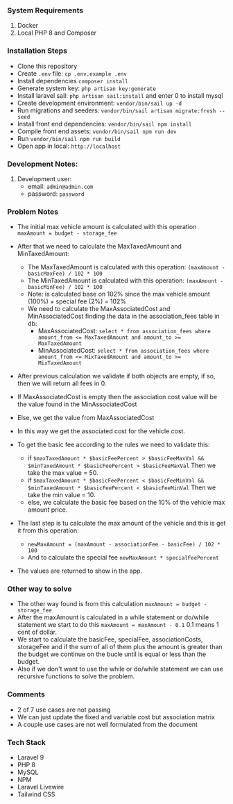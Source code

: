 ### System Requirements

1. Docker
2. Local PHP 8 and Composer

### Installation Steps

- Clone this repository
- Create `.env` file: `cp .env.example .env`
- Install dependencies `composer install`
- Generate system key: `php artisan key:generate`
- Install laravel sail: `php artisan sail:install` and enter 0 to install mysql
- Create development environment: `vendor/bin/sail up -d`
- Run migrations and seeders: `vendor/bin/sail artisan migrate:fresh --seed`
- Install front end dependencies: `vendor/bin/sail npm install`
- Compile front end assets: `vendor/bin/sail npm run dev`
- Run `vendor/bin/sail npm run build`
- Open app in local: `http://localhost`

### Development Notes:

1. Development user:
    * email: `admin@admin.com`
    * password: `password`

### Problem Notes

- The initial max vehicle amount is calculated with this operation `maxAmount = budget - storage_fee`
- After that we need to calculate the MaxTaxedAmount and MinTaxedAmount:
    * The MaxTaxedAmount is calculated with this operation: `(maxAmount - basicMaxFee) / 102 * 100`
    * The MinTaxedAmount is calculated with this operation: `(maxAmount - basicMinFee) / 102 * 100`
    * Note: is calculated base on 102% since the max vehicle amount (100%) + special fee (2%) = 102%

    - We need to calculate the MaxAssociatedCost and MinAssociatedCost finding the data in the association_fees table in
      db:
        * MaxAssociatedCost: `select * from association_fees where amount_from <= MaxTaxedAmount and
          amount_to >= MaxTaxedAmount`
        * MinAssociatedCost: `select * from association_fees where amount_from <= MixTaxedAmount and
          amount_to >= MixTaxedAmount`
- After previous calculation we validate if both objects are empty, if so, then we will return all fees in 0.
- If MaxAssociatedCost is empty then the association cost value will be the value found in the MinAssociatedCost
- Else, we get the value from MaxAssociatedCost
- In this way we get the associated cost for the vehicle cost.
- To get the basic fee according to the rules we need to validate this:
    * if `$maxTaxedAmount * $basicFeePercent > $basicFeeMaxVal && $minTaxedAmount * $basicFeePercent > $basicFeeMaxVal`
      Then we take the max value = 50.
    * if `$maxTaxedAmount * $basicFeePercent < $basicFeeMinVal && $minTaxedAmount * $basicFeePercent < $basicFeeMinVal`
      Then we take the min value = 10.
    * else, we calculate the basic fee based on the 10% of the vehicle max amount price.
- The last step is tu calculate the max amount of the vehicle and this is get it from this operation:
    * `newMaxAmount = (maxAmount - associationFee - basicFee) / 102 * 100`
    * And to calculate the special fee `newMaxAmount * specialFeePercent`
- The values are returned to show in the app.

### Other way to solve

- The other way found is from this calculation `maxAmount = budget - storage_fee`
- After the maxAmount is calculated in a while statement or do/while statement we start to do this
  `maxAmount = maxAmount - 0.1` 0.1 means 1 cent of dollar.
- We start to calculate the basicFee, specialFee, associationCosts, storageFee and if the sum of all of them plus the
  amount is greater than the budget we continue on the bucle until is equal or less than the budget.
- Also if we don't want to use the while or do/while statement we can use recursive functions to solve the problem.

### Comments

- 2 of 7 use cases are not passing
- We can just update the fixed and variable cost but association matrix
- A couple use cases are not well formulated from the document

### Tech Stack

- Laravel 9
- PHP 8
- MySQL
- NPM
- Laravel Livewire
- Tailwind CSS

